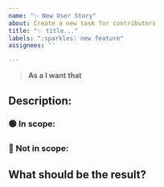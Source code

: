 ```yaml
---
name: "✨ New User Story"
about: Create a new task for contributors
title: "✨ title..."
labels: ":sparkles: new feature"
assignees: ''

---
```


<!-- ⚠️ This template is only for contributors and the project organizers. If you want to add a new feature, please open a new feature request before - Thank you! -->

> **As a**
> **I want**
> **that**

## Description:

### 🟢 In scope:

### 🔴 Not in scope:

## What should be the result?
